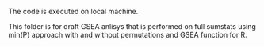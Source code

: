 The code is executed on local machine.

This folder is for draft GSEA anlisys that is performed on full sumstats using min(P) approach with and without permutations and GSEA function for R. 
